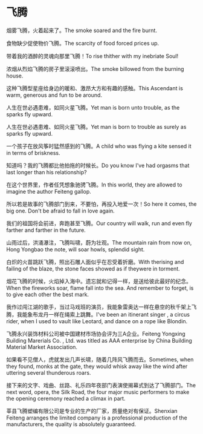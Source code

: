 # 飞腾

<p><span class="chinese">烟雾飞腾，火着起来了。</span><span class="english">The smoke soared and the fire burnt.</span></p>

<p><span class="chinese">食物缺少促使物价飞腾。</span><span class="english">The scarcity of food forced prices up.</span></p>

<p><span class="chinese">带着我的酒醉的灵魂向那里飞腾！</span><span class="english">To rise thither with my inebriate Soul!</span></p>

<p><span class="chinese">浓烟从烈焰飞腾的房子里滚滚喷出。</span><span class="english">The smoke billowed from the burning house.</span></p>

<p><span class="chinese">这种飞腾型星座给身边的暖和、激昂大方和有趣的感触。</span><span class="english">This Ascendant is warm, generous and fun to be around.</span></p>

<p><span class="chinese">人生在世必遇患难，如同火星飞腾。</span><span class="english">Yet man is born unto trouble, as the sparks fly upward.</span></p>

<p><span class="chinese">人生在世必遇患难、如同火星飞腾。</span><span class="english">Yet man is born to trouble as surely as sparks fly upward.</span></p>

<p><span class="chinese">一个孩子在放风筝时猛然感到的飞腾。</span><span class="english">A child who was flying a kite sensed it in terms of briskness.</span></p>

<p><span class="chinese">知道吗？我的飞腾都比他拍拖的时候长。</span><span class="english">Do you know I've had orgasms that last longer than his relationship?</span></p>

<p><span class="chinese">在这个世界里，作者任凭想象驰骋飞腾。</span><span class="english">In this world, they are allowed to imagine the author Feiteng gallop.</span></p>

<p><span class="chinese">所以若是故事的飞腾部门到来，不要怕，再投入地爱一次！</span><span class="english">So here it comes, the big one. Don't be afraid to fall in love again.</span></p>

<p><span class="chinese">我们的祖国将会前进，奔跑甚至飞腾。</span><span class="english">Our country will walk, run and even fly farther and farther in the future.</span></p>

<p><span class="chinese">山雨过后，洪涌瀑注，飞腾叫啸，蔚为壮观。</span><span class="english">The mountain rain from now on, Hong Yongbao the note, will soar howls, splendid sight.</span></p>

<p><span class="chinese">白炽的火苗跳跃飞腾，照出石雕人面似乎在忍受着折磨。</span><span class="english">With therising and failing of the blaze, the stone faces showed as if theywere in torment.</span></p>

<p><span class="chinese">烟花飞腾的时候，火焰掉入海中。遗忘就和记得一样，是送给彼此最好的纪念。</span><span class="english">When the fireworks soar, flame fall into the sea. And remember to forget, is to give each other the best mark.</span></p>

<p><span class="chinese">我作过闯江湖的歌手，当过马戏班的演员，我能象雷奥达一样在悬空的秋千架上飞腾，我能象布龙丹一样在绳索上跳舞。</span><span class="english">I've been an itinerant singer , a circus rider, when I used to vault like Leotard, and dance on a rope like Blondin.</span></p>

<p><span class="chinese">飞腾永兴装饰材料公司被中国建材市场协会评为三A企业。</span><span class="english">Feiteng Yongxing Building Marerials Co. , Ltd. was titled as AAA enterprise by China Building Material Market Association.</span></p>

<p><span class="chinese">如果看不见僧人，虎就发出几声长啸，随着几阵风飞腾而去。</span><span class="english">Sometimes, when they found, monks at the gate, they would whisk away like the wind after uttering several thunderous roars.</span></p>

<p><span class="chinese">接下来的文字、戏曲、丝路、礼乐四年夜部门表演使揭幕式到达了飞腾部门。</span><span class="english">The next word, opera, the Silk Road, the four major music performers to make the opening ceremony reached a climax in part.</span></p>

<p><span class="chinese">莘县飞腾塑编有限公司是专业的生产的厂家，质量绝对有保证。</span><span class="english">Shenxian Feiteng arranges the limited company is a professional production of the manufacturers, the quality is absolutely guaranteed.</span></p>


